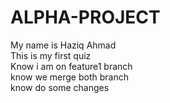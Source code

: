 # ALPHA-PROJECT
My name is Haziq Ahmad
<br>
This is my first quiz
<br>
Know i am on feature1 branch
 <br>
 know we merge both branch
 <br>
 know do some changes 
